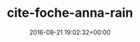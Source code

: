 ---
title:		"cite-foche-anna-rain"
mediatype:		"upload"
description:		"TBC"
date:		"2016-08-21 19:02:32+00:00"
album:		"abandoned"
filename:		"cite-foche-anna-rain.md"
series:		""
cl_public_id:		"abandoned/cite-foche-anna-rain"
cl_version:		1497000062
format:		"tiff"
bytes:		2494436
width:		961
height:		1440
exposure_mode:		"Auto"
program:		"Aperture-priority AE"
aperture:		"9.0"
focal_length:		"24.0 mm"
iso:		"64"
shutter_speed:		"1/15"
metering:		"Center-weighted average"
flash:		"Off, Did not fire"
white_balance:		"Custom"
colour_temp:		"4000"
has_crop:		"true"
orientation:		"Horizontal (normal)"
camera_model:		"NIKON D800"
lens_info:		"24-70mm f/2.8"
artist:		"No artist info"
x_resolution:		"300"
y_resolution:		"300"
---